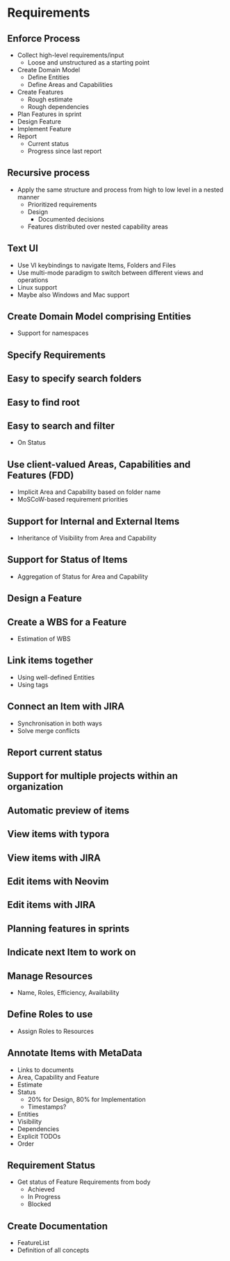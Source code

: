 Requirements
============

## Enforce Process

* Collect high-level requirements/input
  * Loose and unstructured as a starting point
* Create Domain Model
  * Define Entities
  * Define Areas and Capabilities
* Create Features
  * Rough estimate
  * Rough dependencies
* Plan Features in sprint
* Design Feature
* Implement Feature
* Report
  * Current status
  * Progress since last report

## Recursive process

* Apply the same structure and process from high to low level in a nested manner
  * Prioritized requirements
  * Design
    * Documented decisions
  * Features distributed over nested capability areas

## Text UI

* Use VI keybindings to navigate Items, Folders and Files
* Use multi-mode paradigm to switch between different views and operations
* Linux support
* Maybe also Windows and Mac support

## Create Domain Model comprising Entities

* Support for namespaces

## Specify Requirements

## Easy to specify search folders

## Easy to find root

## Easy to search and filter

* On Status

## Use client-valued Areas, Capabilities and Features (FDD)

* Implicit Area and Capability based on folder name
* MoSCoW-based requirement priorities

## Support for Internal and External Items

* Inheritance of Visibility from Area and Capability

## Support for Status of Items

* Aggregation of Status for Area and Capability

## Design a Feature

## Create a WBS for a Feature

* Estimation of WBS

## Link items together

* Using well-defined Entities
* Using tags

## Connect an Item with JIRA

* Synchronisation in both ways
* Solve merge conflicts

## Report current status

## Support for multiple projects within an organization

## Automatic preview of items

## View items with typora

## View items with JIRA

## Edit items with Neovim

## Edit items with JIRA

## Planning features in sprints

## Indicate next Item to work on

## Manage Resources

* Name, Roles, Efficiency, Availability

## Define Roles to use

* Assign Roles to Resources

## Annotate Items with MetaData

* Links to documents
* Area, Capability and Feature
* Estimate 
* Status
  * 20% for Design, 80% for Implementation
  * Timestamps?
* Entities
* Visibility
* Dependencies
* Explicit TODOs
* Order

## Requirement Status

* Get status of Feature Requirements from body
  * Achieved
  * In Progress
  * Blocked

## Create Documentation

* FeatureList
* Definition of all concepts
